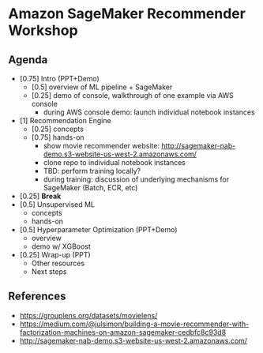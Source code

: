 # Amazon SageMaker Recommender Workshop

## Agenda

- [0.75] Intro (PPT+Demo)
    - [0.5] overview of ML pipeline + SageMaker
    - [0.25] demo of console, walkthrough of one example via AWS console
        - during AWS console demo: launch individual notebook instances
- [1] Recommendation Engine
    - [0.25] concepts
    - [0.75] hands-on
        - show movie recommender website: http://sagemaker-nab-demo.s3-website-us-west-2.amazonaws.com/
        - clone repo to individual notebook instances
        - TBD: perform training locally?
        - during training: discussion of underlying mechanisms for SageMaker (Batch, ECR, etc)
- [0.25] **Break**
- [0.5] Unsupervised ML
    - concepts
    - hands-on
- [0.5] Hyperparameter Optimization (PPT+Demo)
    - overview
    - demo w/ XGBoost
- [0.25] Wrap-up (PPT)
    - Other resources
    - Next steps
    

## References

- https://grouplens.org/datasets/movielens/
- https://medium.com/@julsimon/building-a-movie-recommender-with-factorization-machines-on-amazon-sagemaker-cedbfc8c93d8
- http://sagemaker-nab-demo.s3-website-us-west-2.amazonaws.com/